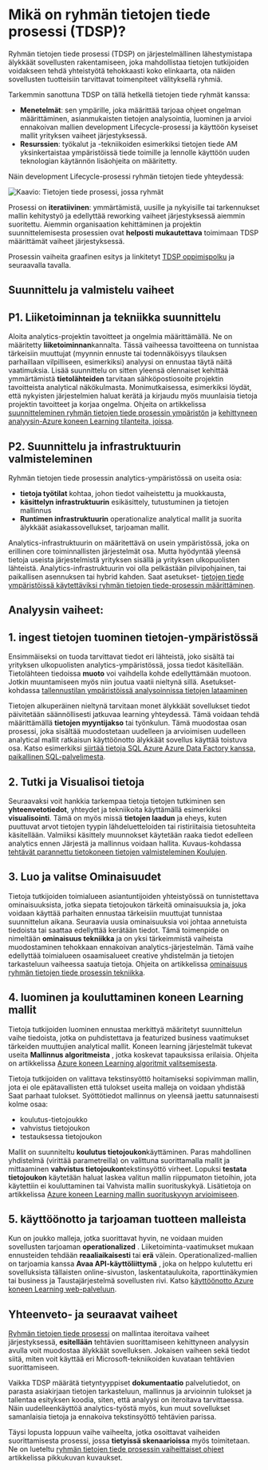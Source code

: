 <properties
    pageTitle="Ryhmän tietojen tiede prosessi-ominaisuudet  | Microsoft Azure"
    description="Ryhmän tietojen tiede-prosessi on järjestelmällinen tapa hyödyntää kehittyneen analyysin älykkäät sovellusten kehittämiseen."
    keywords="tietoja tiede prosessin tietojen tiede ryhmät"
    services="machine-learning"
    documentationCenter=""
    authors="bradsev"
    manager="jhubbard"
    editor="cgronlun" />

<tags
    ms.service="machine-learning"
    ms.workload="data-services"
    ms.tgt_pltfrm="na"
    ms.devlang="na"
    ms.topic="article"
    ms.date="09/19/2016"
    ms.author="bradsev" />


# <a name="what-is-the-team-data-science-process-tdsp"></a>Mikä on ryhmän tietojen tiede prosessi (TDSP)?

Ryhmän tietojen tiede prosessi (TDSP) on järjestelmällinen lähestymistapa älykkäät sovellusten rakentamiseen, joka mahdollistaa tietojen tutkijoiden voidakseen tehdä yhteistyötä tehokkaasti koko elinkaarta, ota näiden sovellusten tuotteisiin tarvittavat toimenpiteet välityksellä ryhmiä.

Tarkemmin sanottuna TDSP on tällä hetkellä tietojen tiede ryhmät kanssa:

- **Menetelmät**: sen ympärille, joka määrittää tarjoaa ohjeet ongelman määrittäminen, asianmukaisten tietojen analysointia, luominen ja arvioi ennakoivan mallien development Lifecycle-prosessi ja käyttöön kyseiset mallit yrityksen vaiheet järjestyksessä.
- **Resurssien**: työkalut ja -tekniikoiden esimerkiksi tietojen tiede AM yksinkertaistaa ympäristöissä tiede toimille ja lennolle käyttöön uuden teknologian käytännön lisäohjeita on määritetty.

Näin development Lifecycle-prosessi ryhmän tietojen tiede yhteydessä:

![Kaavio: Tietojen tiede prosessi, jossa ryhmät ](./media/data-science-process-overview/data-science-process-for-teams-diagram.png)


Prosessi on **iteratiivinen**: ymmärtämistä, uusille ja nykyisille tai tarkennukset mallin kehitystyö ja edellyttää reworking vaiheet järjestyksessä aiemmin suoritettu. Aiemmin organisaation kehittäminen ja projektin suunnittelemisesta prosessien ovat **helposti mukautettava** toimimaan TDSP määrittämät vaiheet järjestyksessä.

Prosessin vaiheita graafinen esitys ja linkitetyt [TDSP oppimispolku](https://azure.microsoft.com/documentation/learning-paths/data-science-process/) ja seuraavalla tavalla.  


## <a name="planning-and-preparation-steps"></a>Suunnittelu ja valmistelu vaiheet

## <a name="p1-business-and-technology-planning"></a>P1. Liiketoiminnan ja tekniikka suunnittelu

Aloita analytics-projektin tavoitteet ja ongelmia määrittämällä. Ne on määritetty **liiketoiminnan**kannalta. Tässä vaiheessa tavoitteena on tunnistaa tärkeisiin muuttujat (myynnin ennuste tai todennäköisyys tilauksen parhaillaan vilpilliseen, esimerkiksi) analyysi on ennustaa täytä näitä vaatimuksia. Lisää suunnittelu on sitten yleensä olennaiset kehittää ymmärtämistä **tietolähteiden** tarvitaan sähköpostiosoite projektin tavoitteista analytical näkökulmasta. Monimutkaisessa, esimerkiksi löydät, että nykyisten järjestelmien haluat kerätä ja kirjaudu myös muunlaisia tietoja projektin tavoitteet ja korjaa ongelma. Ohjeita on artikkelissa [suunnitteleminen ryhmän tietojen tiede prosessin ympäristön](machine-learning-data-science-plan-your-environment.md) ja [kehittyneen analyysin-Azure koneen Learning tilanteita, joissa](machine-learning-data-science-plan-sample-scenarios.md).  


## <a name="p2-plan-and-prepare-infrastructure"></a>P2. Suunnittelu ja infrastruktuurin valmisteleminen

Ryhmän tietojen tiede prosessin analytics-ympäristössä on useita osia:

- **tietoja työtilat** kohtaa, johon tiedot vaiheistettu ja muokkausta,
- **käsittelyn infrastruktuurin** esikäsittely, tutustuminen ja tietojen mallinnus
- **Runtimen infrastruktuurin** operationalize analytical mallit ja suorita älykkäät asiakassovellukset, tarjoaman mallit.  

Analytics-infrastruktuurin on määritettävä on usein ympäristössä, joka on erillinen core toiminnallisten järjestelmät osa. Mutta hyödyntää yleensä tietoja useista järjestelmistä yrityksen sisällä ja yrityksen ulkopuolisten lähteistä. Analytics-infrastruktuurin voi olla pelkästään pilvipohjainen, tai paikallisen asennuksen tai hybrid kahden. Saat asetukset- [tietojen tiede ympäristöissä käytettäviksi ryhmän tietojen tiede-prosessin määrittäminen](machine-learning-data-science-environment-setup.md).


## <a name="analytics-steps"></a>Analyysin vaiheet:  

## <a name="1-ingest-the-data-into-the-data-platform"></a>1. ingest tietojen tuominen tietojen-ympäristössä

Ensimmäiseksi on tuoda tarvittavat tiedot eri lähteistä, joko sisältä tai yrityksen ulkopuolisten analytics-ympäristössä, jossa tiedot käsitellään. Tietolähteen tiedoissa **muoto** voi vaihdella kohde edellyttämään muotoon. Jotkin muuntamiseen myös niin joutua vaatii nieltynä sillä. Asetukset-kohdassa [tallennustilan ympäristöissä analysoinnissa tietojen lataaminen](machine-learning-data-science-ingest-data.md)

Tietojen alkuperäinen nieltynä tarvitaan monet älykkäät sovellukset tiedot päivitetään säännöllisesti jatkuvaa learning yhteydessä. Tämä voidaan tehdä määrittämällä **tietojen myyntijakso** tai työnkulun. Tämä muodostaa osan prosessi, joka sisältää muodostetaan uudelleen ja arvioimisen uudelleen analytical mallit ratkaisun käyttöönotto älykkäät sovellus käyttää toistuva osa. Katso esimerkiksi [siirtää tietoja SQL Azure Azure Data Factory kanssa, paikallinen SQL-palvelimesta](machine-learning-data-science-move-sql-azure-adf.md).


## <a name="2-explore-and-visualize-the-data"></a>2. Tutki ja Visualisoi tietoja

Seuraavaksi voit hankkia tarkempaa tietoja tietojen tutkiminen sen **yhteenvetotiedot**, yhteydet ja tekniikoita käyttämällä esimerkiksi **visualisointi**. Tämä on myös missä **tietojen laadun** ja eheys, kuten puuttuvat arvot tietojen tyypin lähdeluetteloiden tai ristiriitaisia tietosuhteita käsitellään. Valmiiksi käsittely muunnokset käytetään raaka tiedot edelleen analytics ennen Järjestä ja mallinnus voidaan hallita. Kuvaus-kohdassa [tehtävät parannettu tietokoneen tietojen valmisteleminen Koulujen](machine-learning-data-science-prepare-data.md).


## <a name="3-generate-and-select-features"></a>3. Luo ja valitse Ominaisuudet

Tietoja tutkijoiden toimialueen asiantuntijoiden yhteistyössä on tunnistettava ominaisuuksista, jotka siepata tietojoukon tärkeitä ominaisuuksia ja, joka voidaan käyttää parhaiten ennustaa tärkeisiin muuttujat tunnistaa suunnittelun aikana. Seuraavia uusia ominaisuuksia voi johtaa annetuista tiedoista tai saattaa edellyttää kerätään tiedot. Tämä toimenpide on nimeltään **ominaisuus tekniikka** ja on yksi tärkeimmistä vaiheista muodostaminen tehokkaan ennakoivan analytics-järjestelmän. Tämä vaihe edellyttää toimialueen osaamisalueet creative yhdistelmän ja tietojen tarkasteluun vaiheessa saatuja tietoja. Ohjeita on artikkelissa [ominaisuus ryhmän tietojen tiede prosessin tekniikka](machine-learning-data-science-create-features.md).


## <a name="4-create-and-train-machine-learning-models"></a>4. luominen ja kouluttaminen koneen Learning mallit

Tietoja tutkijoiden luominen ennustaa merkittyä määritetyt suunnittelun vaihe tiedoista, jotka on puhdistettava ja featurized business vaatimukset tärkeiden muuttujien analytical mallit. Koneen learning järjestelmät tukevat useita **Mallinnus algoritmeista** , jotka koskevat tapauksissa erilaisia. Ohjeita on artikkelissa [Azure koneen Learning algoritmit valitsemisesta](machine-learning-algorithm-choice.md).

Tietoja tutkijoiden on valittava tekstinsyöttö hoitamiseksi sopivimman mallin, jota ei ole epätavallisten että tulokset useita malleja on voidaan yhdistää Saat parhaat tulokset. Syöttötiedot mallinnus on yleensä jaettu satunnaisesti kolme osaa:

- koulutus-tietojoukko
- vahvistus tietojoukon
- testauksessa tietojoukon

Mallit on suunniteltu **koulutus tietojoukon**käyttäminen. Paras mahdollinen yhdistelmä (virittää parametreilla) on valittuna suorittamalla mallit ja mittaaminen **vahvistus tietojoukon**tekstinsyöttö virheet. Lopuksi **testata tietojoukon** käytetään haluat laskea valitun mallin riippumaton tietoihin, jota käytettiin ei kouluttaminen tai Vahvista mallin suorituskykyä.  Lisätietoja on artikkelissa [Azure koneen Learning mallin suorituskyvyn arvioimiseen](machine-learning-evaluate-model-performance.md).


## <a name="5-deploy-and-consume-the-models-in-the-product"></a>5. käyttöönotto ja tarjoaman tuotteen malleista

Kun on joukko malleja, jotka suorittavat hyvin, ne voidaan muiden sovellusten tarjoaman **operationalized** . Liiketoiminta-vaatimukset mukaan ennusteiden tehdään **reaaliaikaisesti** tai **erä** välein. Operationalized-mallien on tarjoamia kanssa **Avaa API-käyttöliittymä** , joka on helppo kulutettu eri sovelluksista tällaisten online-sivuston, laskentataulukoita, raporttinäkymien tai business ja Taustajärjestelmä sovellusten rivi. Katso [käyttöönotto Azure koneen Learning web-palveluun](machine-learning-publish-a-machine-learning-web-service.md).


## <a name="summary-and-next-steps"></a>Yhteenveto- ja seuraavat vaiheet

[Ryhmän tietojen tiede prosessi](https://azure.microsoft.com/documentation/learning-paths/data-science-process/) on mallintaa iteroitava vaiheet järjestyksessä, **esitellään** tehtävien suorittamiseen kehittyneen analyysin avulla voit muodostaa älykkäät sovelluksen. Jokaisen vaiheen sekä tiedot siitä, miten voit käyttää eri Microsoft-tekniikoiden kuvataan tehtävien suorittamiseen.

Vaikka TDSP määrätä tietyntyyppiset **dokumentaatio** palvelutiedot, on parasta asiakirjaan tietojen tarkasteluun, mallinnus ja arvioinnin tulokset ja tallentaa esityksen koodia, siten, että analyysi on iteroitava tarvittaessa. Näin uudelleenkäyttöä analytics-työstä myös, kun muut sovellukset samanlaisia tietoja ja ennakoiva tekstinsyöttö tehtävien parissa.

Täysi lopusta loppuun vaihe vaiheelta, jotka osoittavat vaiheiden suorittamisesta prosessi, jossa **tietyissä skenaarioissa** myös toimitetaan. Ne on lueteltu [ryhmän tietojen tiede prosessin vaiheittaiset ohjeet](data-science-process-walkthroughs.md) artikkelissa pikkukuvan kuvaukset.
